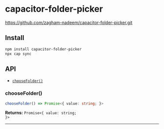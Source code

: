 # capacitor-folder-picker

https://github.com/zagham-nadeem/capacitor-folder-picker.git

## Install

```bash
npm install capacitor-folder-picker
npx cap sync
```

## API

<docgen-index>

* [`chooseFolder()`](#choosefolder)

</docgen-index>

<docgen-api>
<!--Update the source file JSDoc comments and rerun docgen to update the docs below-->

### chooseFolder()

```typescript
chooseFolder() => Promise<{ value: string; }>
```

**Returns:** <code>Promise&lt;{ value: string; }&gt;</code>

--------------------

</docgen-api>
